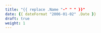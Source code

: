 ```yaml
---
title: "{{ replace .Name "-" " " }}"
date: {{ dateFormat "2006-01-02" .Date }}
draft: true
weight: 1
---
```


